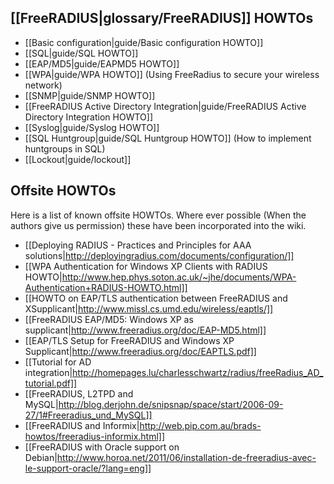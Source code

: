 ## [[FreeRADIUS|glossary/FreeRADIUS]] HOWTOs

* [[Basic configuration|guide/Basic configuration HOWTO]]
* [[SQL|guide/SQL HOWTO]]
* [[EAP/MD5|guide/EAPMD5 HOWTO]]
* [[WPA|guide/WPA HOWTO]] (Using FreeRadius to secure your wireless network)
* [[SNMP|guide/SNMP HOWTO]]
* [[FreeRADIUS Active Directory Integration|guide/FreeRADIUS Active Directory Integration HOWTO]]
* [[Syslog|guide/Syslog HOWTO]]
* [[SQL Huntgroup|guide/SQL Huntgroup HOWTO]] (How to implement huntgroups in SQL)
* [[Lockout|guide/lockout]]

## Offsite HOWTOs

Here is a list of known offsite HOWTOs. Where ever possible (When the authors give us permission) these have been incorporated into the wiki.

* [[Deploying RADIUS - Practices and Principles for AAA solutions|http://deployingradius.com/documents/configuration/]]
* [[WPA Authentication for Windows XP Clients with RADIUS HOWTO|http://www.hep.phys.soton.ac.uk/~jhe/documents/WPA-Authentication+RADIUS-HOWTO.html]]
* [[HOWTO on EAP/TLS authentication between FreeRADIUS and XSupplicant|http://www.missl.cs.umd.edu/wireless/eaptls/]]
* [[FreeRADIUS EAP/MD5: Windows XP as supplicant|http://www.freeradius.org/doc/EAP-MD5.html]]
* [[EAP/TLS Setup for FreeRADIUS and Windows XP Supplicant|http://www.freeradius.org/doc/EAPTLS.pdf]]
* [[Tutorial for AD integration|http://homepages.lu/charlesschwartz/radius/freeRadius_AD_tutorial.pdf]]
* [[FreeRADIUS, L2TPD and MySQL|http://blog.derjohn.de/snipsnap/space/start/2006-09-27/1#Freeradius_und_MySQL]]
* [[FreeRADIUS and Informix|http://web.pip.com.au/brads-howtos/freeradius-informix.html]]
* [[FreeRADIUS with Oracle support on Debian|http://www.horoa.net/2011/06/installation-de-freeradius-avec-le-support-oracle/?lang=eng]]